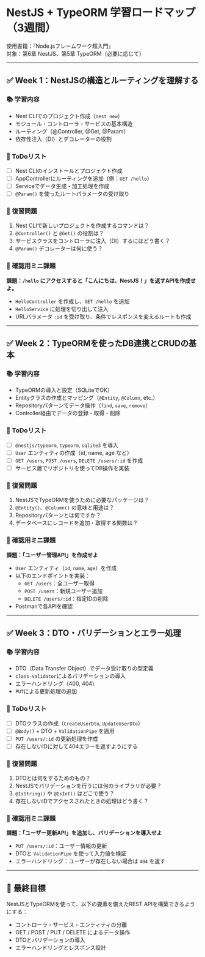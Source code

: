 # NestJS + TypeORM 学習ロードマップ（3週間）  
使用書籍：『Node.jsフレームワーク超入門』  
対象：第6章 NestJS、第5章 TypeORM（必要に応じて）

---

## ✅ Week 1：NestJSの構造とルーティングを理解する

### 📚 学習内容
- Nest CLIでのプロジェクト作成（`nest new`）
- モジュール・コントローラ・サービスの基本構造
- ルーティング（@Controller, @Get, @Param）
- 依存性注入（DI）とデコレーターの役割

### 📝 ToDoリスト
- [ ] Nest CLIのインストールとプロジェクト作成
- [ ] AppControllerにルーティングを追加（例：`GET /hello`）
- [ ] Serviceでデータ生成・加工処理を作成
- [ ] `@Param()` を使ったルートパラメータの受け取り

### 🧠 復習問題
1. Nest CLIで新しいプロジェクトを作成するコマンドは？
2. `@Controller()` と `@Get()` の役割は？
3. サービスクラスをコントローラに注入（DI）するにはどう書く？
4. `@Param()` デコレーターは何に使う？

### 🧪 確認用ミニ課題
**課題：`/hello` にアクセスすると「こんにちは、NestJS！」を返すAPIを作成せよ。**
- `HelloController` を作成し、`GET /hello` を追加
- `HelloService` に処理を切り出して注入
- URLパラメータ `:id` を受け取り、条件でレスポンスを変えるルートも作成

---

## ✅ Week 2：TypeORMを使ったDB連携とCRUDの基本

### 📚 学習内容
- TypeORMの導入と設定（SQLiteでOK）
- Entityクラスの作成とマッピング（`@Entity`, `@Column`, etc.）
- Repositoryパターンでデータ操作（`find`, `save`, `remove`）
- Controller経由でデータの登録・取得・削除

### 📝 ToDoリスト
- [ ] `@nestjs/typeorm`, `typeorm`, `sqlite3` を導入
- [ ] `User` エンティティの作成（id, name, age など）
- [ ] `GET /users`, `POST /users`, `DELETE /users/:id` を作成
- [ ] サービス層でリポジトリを使ってDB操作を実装

### 🧠 復習問題
1. NestJSでTypeORMを使うために必要なパッケージは？
2. `@Entity()`、`@Column()` の意味と用途は？
3. Repositoryパターンとは何ですか？
4. データベースにレコードを追加・取得する関数は？

### 🧪 確認用ミニ課題
**課題：「ユーザー管理API」を作成せよ**
- `User` エンティティ（`id`, `name`, `age`）を作成
- 以下のエンドポイントを実装：
  - `GET /users`：全ユーザー取得
  - `POST /users`：新規ユーザー追加
  - `DELETE /users/:id`：指定IDの削除
- Postmanで各APIを確認

---

## ✅ Week 3：DTO・バリデーションとエラー処理

### 📚 学習内容
- DTO（Data Transfer Object）でデータ受け取りの型定義
- `class-validator`によるバリデーションの導入
- エラーハンドリング（400, 404）
- `PUT`による更新処理の追加

### 📝 ToDoリスト
- [ ] DTOクラスの作成（`CreateUserDto`, `UpdateUserDto`）
- [ ] `@Body()` + DTO + `ValidationPipe` を適用
- [ ] `PUT /users/:id` の更新処理を作成
- [ ] 存在しないIDに対して404エラーを返すようにする

### 🧠 復習問題
1. DTOとは何をするためのもの？
2. NestJSでバリデーションを行うには何のライブラリが必要？
3. `@IsString()` や `@IsInt()` はどこで使う？
4. 存在しないIDでアクセスされたときの処理はどう書く？

### 🧪 確認用ミニ課題
**課題：「ユーザー更新API」を追加し、バリデーションを導入せよ**
- `PUT /users/:id`：ユーザー情報の更新
- DTOと `ValidationPipe` を使って入力値を検証
- エラーハンドリング：ユーザーが存在しない場合は `404` を返す

---

## 🎯 最終目標
NestJSとTypeORMを使って、以下の要素を備えたREST APIを構築できるようにする：

- コントローラ・サービス・エンティティの分離
- GET / POST / PUT / DELETE によるデータ操作
- DTOとバリデーションの導入
- エラーハンドリングとレスポンス設計

